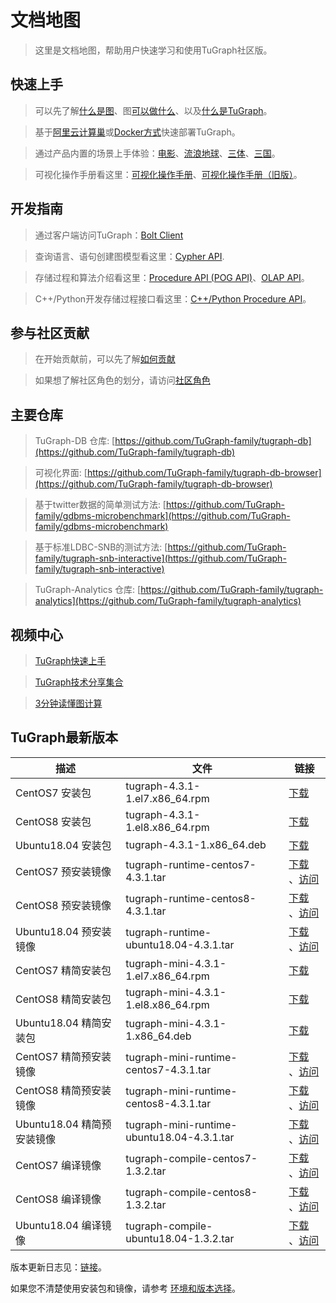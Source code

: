 # 文档地图

> 这里是文档地图，帮助用户快速学习和使用TuGraph社区版。

## 快速上手

> 可以先了解[什么是图](./2.introduction/1.what-is-graph.md)、图[可以做什么](./2.introduction/8.scenarios.md)、以及[什么是TuGraph](./2.introduction/3.what-is-tugraph.md)。

> 基于[阿里云计算巢](5.installation&running/5.cloud-deployment.md)或[Docker方式](5.installation&running/3.docker-deployment.md)快速部署TuGraph。

> 通过产品内置的场景上手体验：[电影](./3.quick-start/2.demo/1.movie.md)、[流浪地球](./3.quick-start/2.demo/2.wandering-earth.md)、[三体](./3.quick-start/2.demo/3.the-three-body.md)、[三国](./3.quick-start/2.demo/4.three-kingdoms.md)。

> 可视化操作手册看这里：[可视化操作手册](./4.user-guide/1.tugraph-browser.md)、[可视化操作手册（旧版）](./4.user-guide/2.tugraph-browser-legacy.md)。

## 开发指南

> 通过客户端访问TuGraph：[Bolt Client](7.client-tools/5.bolt-client.md)

> 查询语言、语句创建图模型看这里：[Cypher API](8.query/1.cypher.md).

> 存储过程和算法介绍看这里：[Procedure API (POG API)](9.olap&procedure/1.procedure/1.procedure.md)、[OLAP API](9.olap&procedure/2.olap/1.tutorial.md)。

> C++/Python开发存储过程接口看这里：[C++/Python Procedure API](9.olap&procedure/1.procedure/index.rst)。

## 参与社区贡献

> 在开始贡献前，可以先了解[如何贡献](12.contributor-manual/1.contributing.md)

> 如果想了解社区角色的划分，请访问[社区角色](12.contributor-manual/2.community-roles.md)

## 主要仓库

> TuGraph-DB 仓库: [https://github.com/TuGraph-family/tugraph-db](https://github.com/TuGraph-family/tugraph-db)

> 可视化界面: [https://github.com/TuGraph-family/tugraph-db-browser](https://github.com/TuGraph-family/tugraph-db-browser)

> 基于twitter数据的简单测试方法: [https://github.com/TuGraph-family/gdbms-microbenchmark](https://github.com/TuGraph-family/gdbms-microbenchmark)

> 基于标准LDBC-SNB的测试方法: [https://github.com/TuGraph-family/tugraph-snb-interactive](https://github.com/TuGraph-family/tugraph-snb-interactive)

> TuGraph-Analytics 仓库: [https://github.com/TuGraph-family/tugraph-analytics](https://github.com/TuGraph-family/tugraph-analytics)

## 视频中心

> [TuGraph快速上手](https://space.bilibili.com/1196053065/channel/seriesdetail?sid=2593741)

> [TuGraph技术分享集合](https://space.bilibili.com/1196053065/channel/seriesdetail?sid=3009777)

> [3分钟读懂图计算](https://www.bilibili.com/video/BV15U4y1r7AW/)

## TuGraph最新版本

| 描述                  | 文件                                         | 链接                                                                                                                                                                                              |
|---------------------|--------------------------------------------|-------------------------------------------------------------------------------------------------------------------------------------------------------------------------------------------------|
| CentOS7 安装包         | tugraph-4.3.1-1.el7.x86_64.rpm             | [下载](https://tugraph-web.oss-cn-beijing.aliyuncs.com/tugraph/tugraph-4.3.1/tugraph-4.3.1-1.el7.x86_64.rpm) |
| CentOS8 安装包         | tugraph-4.3.1-1.el8.x86_64.rpm             | [下载](https://tugraph-web.oss-cn-beijing.aliyuncs.com/tugraph/tugraph-4.3.1/tugraph-4.3.1-1.el8.x86_64.rpm) |
| Ubuntu18.04 安装包     | tugraph-4.3.1-1.x86_64.deb                 | [下载](https://tugraph-web.oss-cn-beijing.aliyuncs.com/tugraph/tugraph-4.3.1/tugraph-4.3.1-1.x86_64.deb)  |
| CentOS7 预安装镜像       | tugraph-runtime-centos7-4.3.1.tar          | [下载](https://tugraph-web.oss-cn-beijing.aliyuncs.com/tugraph/tugraph-4.3.1/tugraph-runtime-centos7-4.3.1.tar) 、[访问](https://hub.docker.com/r/tugraph/tugraph-runtime-centos7)                   |
| CentOS8 预安装镜像       | tugraph-runtime-centos8-4.3.1.tar          | [下载](https://tugraph-web.oss-cn-beijing.aliyuncs.com/tugraph/tugraph-4.3.1/tugraph-runtime-centos8-4.3.1.tar) 、[访问](https://hub.docker.com/r/tugraph/tugraph-runtime-centos8)                   |
| Ubuntu18.04 预安装镜像   | tugraph-runtime-ubuntu18.04-4.3.1.tar      | [下载](https://tugraph-web.oss-cn-beijing.aliyuncs.com/tugraph/tugraph-4.3.1/tugraph-runtime-ubuntu18.04-4.3.1.tar) 、[访问](https://hub.docker.com/r/tugraph/tugraph-runtime-ubuntu18.04)           |
| CentOS7 精简安装包       | tugraph-mini-4.3.1-1.el7.x86_64.rpm        | [下载](https://tugraph-web.oss-cn-beijing.aliyuncs.com/tugraph/tugraph-4.3.1/tugraph-mini-4.3.1-1.el7.x86_64.rpm)                                                                                 |
| CentOS8 精简安装包       | tugraph-mini-4.3.1-1.el8.x86_64.rpm        | [下载](https://tugraph-web.oss-cn-beijing.aliyuncs.com/tugraph/tugraph-4.3.1/tugraph-mini-4.3.1-1.el8.x86_64.rpm)                                                                                 |
| Ubuntu18.04 精简安装包   | tugraph-mini-4.3.1-1.x86_64.deb            | [下载](https://tugraph-web.oss-cn-beijing.aliyuncs.com/tugraph/tugraph-4.3.1/tugraph-mini-4.3.1-1.x86_64.deb)                                                                                     |
| CentOS7 精简预安装镜像     | tugraph-mini-runtime-centos7-4.3.1.tar     | [下载](https://tugraph-web.oss-cn-beijing.aliyuncs.com/tugraph/tugraph-4.3.1/tugraph-mini-runtime-centos7-4.3.1.tar) 、[访问](https://hub.docker.com/r/tugraph/tugraph-mini-runtime-centos7)         |
| CentOS8 精简预安装镜像     | tugraph-mini-runtime-centos8-4.3.1.tar     | [下载](https://tugraph-web.oss-cn-beijing.aliyuncs.com/tugraph/tugraph-4.3.1/tugraph-mini-runtime-centos8-4.3.1.tar) 、[访问](https://hub.docker.com/r/tugraph/tugraph-mini-runtime-centos8)         |
| Ubuntu18.04 精简预安装镜像 | tugraph-mini-runtime-ubuntu18.04-4.3.1.tar | [下载](https://tugraph-web.oss-cn-beijing.aliyuncs.com/tugraph/tugraph-4.3.1/tugraph-mini-runtime-ubuntu18.04-4.3.1.tar) 、[访问](https://hub.docker.com/r/tugraph/tugraph-mini-runtime-ubuntu18.04) |
| CentOS7 编译镜像        | tugraph-compile-centos7-1.3.2.tar          | [下载](https://tugraph-web.oss-cn-beijing.aliyuncs.com/tugraph/tugraph-docker-compile/tugraph-compile-centos7-1.3.2.tar) 、[访问](https://hub.docker.com/r/tugraph/tugraph-compile-centos7)          |
| CentOS8 编译镜像        | tugraph-compile-centos8-1.3.2.tar          | [下载](https://tugraph-web.oss-cn-beijing.aliyuncs.com/tugraph/tugraph-docker-compile/tugraph-compile-centos8-1.3.2.tar) 、[访问](https://hub.docker.com/r/tugraph/tugraph-compile-centos8)          |
| Ubuntu18.04 编译镜像    | tugraph-compile-ubuntu18.04-1.3.2.tar      | [下载](https://tugraph-web.oss-cn-beijing.aliyuncs.com/tugraph/tugraph-docker-compile/tugraph-compile-ubuntu18.04-1.3.2.tar) 、[访问](https://hub.docker.com/r/tugraph/tugraph-compile-ubuntu18.04)  |


版本更新日志见：[链接](https://github.com/TuGraph-family/tugraph-db/blob/master/release/CHANGELOG_CN.md )。

如果您不清楚使用安装包和镜像，请参考 [环境和版本选择](13.best-practices/4.selection.md)。
